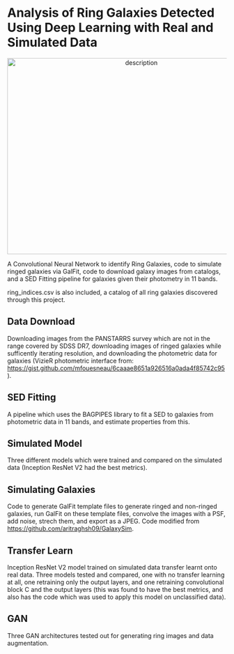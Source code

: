 # Analysis of Ring Galaxies Detected Using Deep Learning with Real and Simulated Data

<div align="center">
  <img src="https://github.com/harishk30/RingGalaxiesCNNAnalysis/assets/68821641/29502c7c-3fc5-4e5f-8798-f27cbc6e7208" alt="description" width="600" height="450">
</div>

A Convolutional Neural Network to identify Ring Galaxies, code to simulate ringed galaxies via GalFit, code to download galaxy images from catalogs, and a SED Fitting pipeline for galaxies given their photometry in 11 bands. 

ring_indices.csv is also included, a catalog of all ring galaxies discovered through this project.

## Data Download

Downloading images from the PANSTARRS survey which are not in the range covered by SDSS DR7, downloading images of ringed galaxies while sufficently iterating resolution, and downloading the photometric data for galaxies (VizieR photometric interface from: https://gist.github.com/mfouesneau/6caaae8651a926516a0ada4f85742c95). 

## SED Fitting

A pipeline which uses the BAGPIPES library to fit a SED to galaxies from photometric data in 11 bands, and estimate properties from this.

## Simulated Model

Three different models which were trained and compared on the simulated data (Inception ResNet V2 had the best metrics).

## Simulating Galaxies

Code to generate GalFit template files to generate ringed and non-ringed galaxies, run GalFit on these template files, convolve the images with a PSF, add noise, strech them, and export as a JPEG. Code modified from https://github.com/aritraghsh09/GalaxySim. 

## Transfer Learn

Inception ResNet V2 model trained on simulated data transfer learnt onto real data. Three models tested and compared, one with no transfer learning at all, one retraining only the output layers, and one retraining convolutional block C and the output layers (this was found to have the best metrics, and also has the code which was used to apply this model on unclassified data). 

## GAN

Three GAN architectures tested out for generating ring images and data augmentation.
